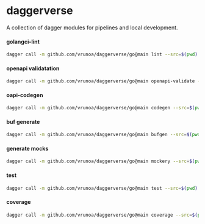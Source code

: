 # daggerverse

A collection of dagger modules for pipelines and local development.

#### golangci-lint

```sh {name="lint"}
dagger call -m github.com/vrunoa/daggerverse/go@main lint --src=$(pwd)
```

#### openapi validatation

```sh {name="openapi-validate"}
dagger call -m github.com/vrunoa/daggerverse/go@main openapi-validate --src=$(pwd) --spec=./petstore.yaml
```

#### oapi-codegen

```sh {name="oapi-codegen"}
dagger call -m github.com/vrunoa/daggerverse/go@main codegen --src=$(pwd) --config=./codegen/manager.yaml --spec=./spec/manager.yaml --target=gen/service -o ./gen/service
```

#### buf generate

```sh {name="buf"}
dagger call -m github.com/vrunoa/daggerverse/go@main bufgen --src=$(pwd) --target=gen/proto -o ./gen/proto
```

#### generate mocks
```sh {name="mockery"}
dagger call -m github.com/vrunoa/daggerverse/go@main mockery --src=$(pwd) --target=mocks -o ./mocks
```

#### test
```sh {name="test"}
dagger call -m github.com/vrunoa/daggerverse/go@main test --src=$(pwd) -o coverage.out
```

#### coverage
```sh {name="coverage"}
dagger call -m github.com/vrunoa/daggerverse/go@main coverage --src=$(pwd) --coverfile=coverage.out --threshold=12
```
